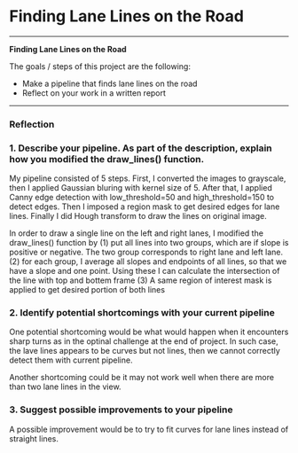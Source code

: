 # **Finding Lane Lines on the Road** 


---

**Finding Lane Lines on the Road**

The goals / steps of this project are the following:
* Make a pipeline that finds lane lines on the road
* Reflect on your work in a written report


---

### Reflection

### 1. Describe your pipeline. As part of the description, explain how you modified the draw_lines() function.

My pipeline consisted of 5 steps. First, I converted the images to grayscale, then I applied Gaussian bluring with kernel size of 5. After that, I applied Canny edge detection with low_threshold=50 and high_threshold=150 to detect edges. Then I imposed a region mask to get desired edges for lane lines. Finally I did Hough transform to draw the lines on original image.

In order to draw a single line on the left and right lanes, I modified the draw_lines() function by 
(1) put all lines into two groups, which are if slope is positive or negative. The two group corresponds to right lane and left lane. 
(2) for each group, I average all slopes and endpoints of all lines, so that we have a slope and one point. Using these I can calculate the intersection of the line with top and bottem frame
(3) A same region of interest mask is applied to get desired portion of both lines



### 2. Identify potential shortcomings with your current pipeline


One potential shortcoming would be what would happen when it encounters sharp turns as in the optinal challenge at the end of project. In such case, the lave lines appears to be curves but not lines, then we cannot correctly detect them with current pipeline.

Another shortcoming could be it may not work well when there are more than two lane lines in the view.


### 3. Suggest possible improvements to your pipeline

A possible improvement would be to try to fit curves for lane lines instead of straight lines.

